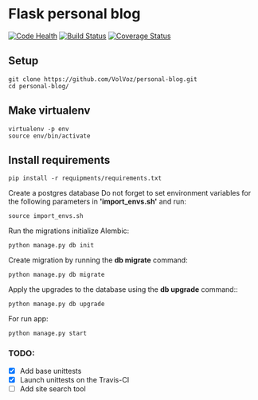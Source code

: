 # Flask personal blog

[![Code Health](https://landscape.io/github/VolVoz/personal-blog/master/landscape.svg?style=flat)](https://landscape.io/github/VolVoz/personal-blog/master)
[![Build Status](https://travis-ci.org/VolVoz/personal-blog.svg?branch=master)](https://travis-ci.org/VolVoz/personal-blog)
[![Coverage Status](https://coveralls.io/repos/github/VolVoz/personal-blog/badge.svg?branch=master)](https://coveralls.io/github/VolVoz/personal-blog?branch=master)

## Setup

```
git clone https://github.com/VolVoz/personal-blog.git
cd personal-blog/
```

## Make virtualenv

```
virtualenv -p env
source env/bin/activate
```

## Install requirements

```
pip install -r requipments/requirements.txt
```

Create a postgres database
Do not forget to set environment variables for the following parameters in **'import_envs.sh'** and run:

```
source import_envs.sh
```

Run the migrations initialize Alembic:

```
python manage.py db init
```

Create migration by running the **db migrate** command:

```
python manage.py db migrate
```

Apply the upgrades to the database using the **db upgrade** command::

```
python manage.py db upgrade
```

For run app:

```
python manage.py start
```

### TODO:

- [x] Add base unittests
- [x] Launch unittests on the Travis-CI
- [ ] Add site search tool
